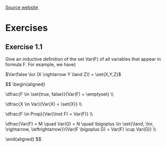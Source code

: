 [Source website](https://pv24.cmath.eu/00-preliminaries.html)
# Exercises

## Exercise 1.1
Give an inductive definition of the set Var(F) of all variables that appear in formula F. For example, we have}

$Var(false \lor (X \rightarrow Y \land Z)) = \set{X,Y,Z}$

$$
\begin{aligned}

\dfrac{F \in \set{true, false}}{Var(F) = \emptyset} \\\\

\dfrac{X \in Var}{Var(X) = \set{X}} \\\\

\dfrac{F \in Prop}{Var(\lnot F) = Var(F)} \\\\

\dfrac{Var(F) = M \quad Var(G) = N \quad \bigoplus \in \set{\land, \lor, \rightarrow, \leftrightarrow}}{Var(F \bigoplus G) = Var(F) \cup Var(G)} \\\\

\end{aligned}
$$
